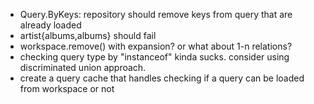  - Query.ByKeys: repository should remove keys from query that are already loaded
 - artist{albums,albums} should fail
 - workspace.remove() with expansion? or what about 1-n relations?
 - checking query type by "instanceof" kinda sucks. consider using discriminated union approach.
 - create a query cache that handles checking if a query can be loaded from workspace or not